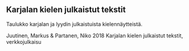 ## Karjalan kielen julkaistut tekstit

Taulukko karjalan ja lyydin julkaistuista kielennäytteistä.

Juutinen, Markus & Partanen, Niko 2018 Karjalan kielen julkaistut tekstit, verkkojulkaisu

